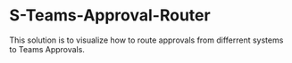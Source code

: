 # S-Teams-Approval-Router
 This solution is to visualize how to route approvals from differrent systems to Teams Approvals.
